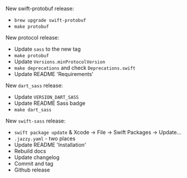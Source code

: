 New swift-protobuf release:
* `brew upgrade swift-protobuf`
* `make protobuf`

New protocol release:
* Update `sass` to the new tag
* `make protobuf`
* Update `Versions.minProtocolVersion`
* `make deprecations` and check `Deprecations.swift`
* Update README 'Requirements'

New `dart_sass` release:
* Update `VERSION_DART_SASS`
* Update README Sass badge
* `make dart_sass`

New `swift-sass` release:
* `swift package update` & Xcode -> File -> Swift Packages -> Update...
* `.jazzy.yaml` - two places
* Update README 'Installation'
* Rebuild docs
* Update changelog
* Commit and tag
* Github release

